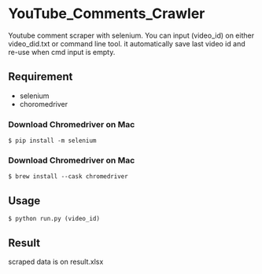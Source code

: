 # YouTube_Comments_Crawler
Youtube comment scraper with selenium.
You can input (video_id) on either video_did.txt or command line tool.
it automatically save last video id and re-use when cmd input is empty.

## Requirement
- selenium
- choromedriver

### Download Chromedriver on Mac
```
$ pip install -m selenium
```
### Download Chromedriver on Mac
```
$ brew install --cask chromedriver
```

## Usage
```
$ python run.py (video_id)
```

## Result
scraped data is on result.xlsx

